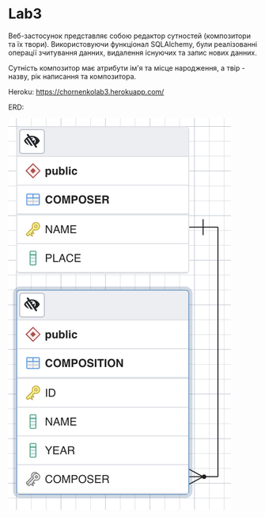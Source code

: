 # Lab3

Веб-застосунок представляє собою редактор сутностей (композитори та їх твори). Використовуючи функціонал SQLAlchemy, були реалізованні операції зчитування данних, видалення існуючих та запис нових данних. 

Сутність композитор має атрибути ім'я та місце народження, а твір - назву, рік написання та композитора.

Heroku: https://chornenkolab3.herokuapp.com/

ERD:

![Image alt](https://github.com/YuliaChornenko/db-lab3/blob/a324cfceeb3a915ffef6bc392a73f26d590da654/ERD.png)
